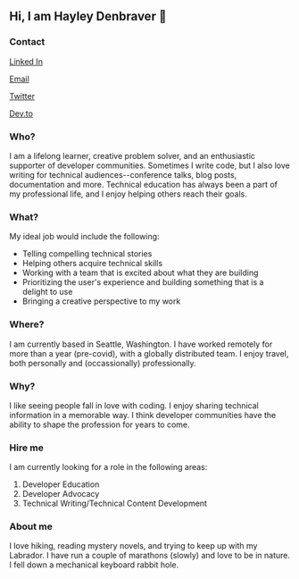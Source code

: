 ## Hi, I am Hayley Denbraver :wave:

### Contact
[Linked In](https://www.linkedin.com/in/hayleydenbraverpe)

[Email](mailto:hayley.denbraver@gmail.com)

[Twitter](https://www.twitter.com/hayleydenb)

[Dev.to](https://dev.to/hayleydenb)

### Who?
I am a lifelong learner, creative problem solver, and an enthusiastic supporter of developer communities. Sometimes I write code, but I also love writing for technical audiences--conference talks, blog posts, documentation and more. Technical education has always been a part of my professional life, and I enjoy helping others reach their goals. 

### What?
My ideal job would include the following:
- Telling compelling technical stories
- Helping others acquire technical skills
- Working with a team that is excited about what they are building
- Prioritizing the user's experience and building something that is a delight to use
- Bringing a creative perspective to my work

### Where?
I am currently based in Seattle, Washington. I have worked remotely for more than a year (pre-covid), with a globally distributed team. I enjoy travel, both personally and (occassionally) professionally. 

### Why?
I like seeing people fall in love with coding. I enjoy sharing technical information in a memorable way. I think developer communities have the ability to shape the profession for years to come. 

### Hire me
I am currently looking for a role in the following areas:
1. Developer Education
2. Developer Advocacy
3. Technical Writing/Technical Content Development

### About me
I love hiking, reading mystery novels, and trying to keep up with my Labrador. I have run a couple of marathons (slowly) and love to be in nature. I fell down a mechanical keyboard rabbit hole. 

